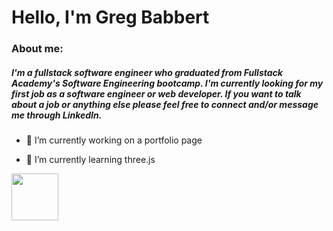 # Hello, I'm Greg Babbert

### About me:
##### I'm a fullstack software engineer who graduated from Fullstack Academy's Software Engineering bootcamp. I'm currently looking for my first job as a software engineer or web developer. If you want to talk about a job or anything else please feel free to connect and/or message me through LinkedIn.

- 🔭 I’m currently working on a portfolio page

- 🌱 I’m currently learning three.js

[<img src="https://upload.wikimedia.org/wikipedia/commons/thumb/8/81/LinkedIn_icon.svg/1200px-LinkedIn_icon.svg.png" width="75px" height="75px">](https://www.linkedin.com/in/greg-babbert/)

<!--
**gregbabbert/gregbabbert** is a ✨ _special_ ✨ repository because its `README.md` (this file) appears on your GitHub profile.

Here are some ideas to get you started:

- 🔭 I’m currently working on ...
- 🌱 I’m currently learning ...
- 👯 I’m looking to collaborate on ...
- 🤔 I’m looking for help with ...
- 💬 Ask me about ...
- 📫 How to reach me: ...
- 😄 Pronouns: ...
- ⚡ Fun fact: ...
-->
